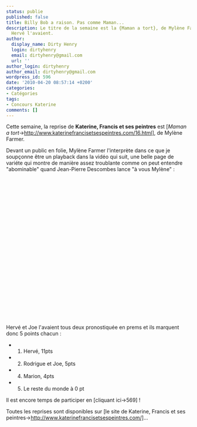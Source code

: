 ```yaml
---
status: publie
published: false
title: Billy Bob a raison. Pas comme Maman...
description: Le titre de la semaine est la {Maman a tort}, de Mylène Farmer. Joe et
  Hervé l'avaient.
author:
  display_name: Dirty Henry
  login: dirtyhenry
  email: dirtyhenry@gmail.com
  url: ''
author_login: dirtyhenry
author_email: dirtyhenry@gmail.com
wordpress_id: 596
date: '2010-04-20 08:57:14 +0200'
categories:
- Catégories
tags:
- Concours Katerine
comments: []
---
```

Cette semaine, la reprise de __Katerine, Francis et ses peintres__ est [*Maman a tort*->http://www.katerinefrancisetsespeintres.com/16.html], de Mylène Farmer.

Devant un public en folie, Mylène Farmer l'interprète dans ce que je soupçonne être un playback dans la vidéo qui suit, une belle page de variéte qui montre de manière assez troublante comme on peut entendre "abominable" quand Jean-Pierre Descombes lance "à vous Mylène" :

<object width="480" height="385"><param name="movie" value="http://www.youtube.com/v/_lXGVrnLJhM&hl=fr_FR&fs=1&"></param><param name="allowFullScreen" value="true"></param><param name="allowscriptaccess" value="always"></param><embed src="http://www.youtube.com/v/_lXGVrnLJhM&hl=fr_FR&fs=1&" type="application/x-shockwave-flash" allowscriptaccess="always" allowfullscreen="true" width="480" height="385"></embed></object>

Hervé et Joe l'avaient tous deux pronostiquée en prems et ils marquent donc 5 points chacun :

- 1. Hervé, 11pts
- 2. Rodrigue et Joe, 5pts
- 4. Marion, 4pts
- 5. Le reste du monde à 0 pt

Il est encore temps de participer en [cliquant ici->569] !

Toutes les reprises sont disponibles sur [le site de Katerine, Francis et ses peintres->http://www.katerinefrancisetsespeintres.com/]...
